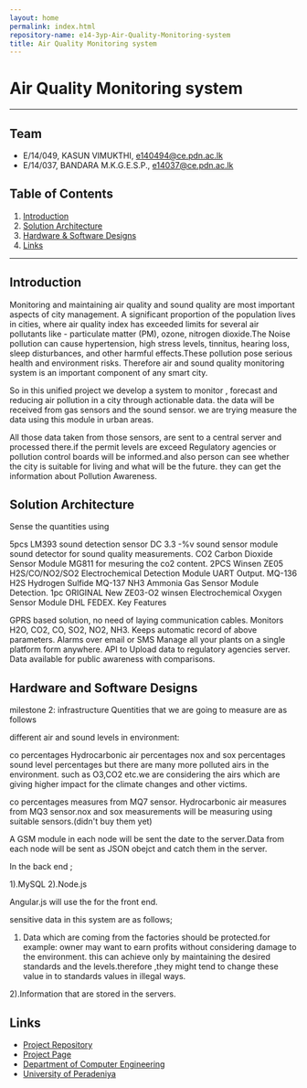 ```yaml
---
layout: home
permalink: index.html
repository-name: e14-3yp-Air-Quality-Monitoring-system
title: Air Quality Monitoring system
---
```


# Air Quality Monitoring system

---
	
## Team
-  E/14/049, KASUN VIMUKTHI, [e140494@ce.pdn.ac.lk](mailto:e14049@ce.pdn.ac.lk)
-  E/14/037, BANDARA M.K.G.E.S.P., [e14037@ce.pdn.ac.lk](mailto:e14037@ce.pdn.ac.lk)

## Table of Contents
1. [Introduction](#introduction)
2. [Solution Architecture](#solution-architecture )
3. [Hardware & Software Designs](#hardware-and-software-designs)
4. [Links](#links)

---

## Introduction
Monitoring and maintaining air quality and sound quality are most important aspects of city management. A significant proportion of the population lives in cities, where air quality index has exceeded limits for several air pollutants like - particulate matter (PM), ozone, nitrogen dioxide.The Noise pollution can cause hypertension, high stress levels, tinnitus, hearing loss, sleep disturbances, and other harmful effects.These pollution pose serious health and environment risks. Therefore air and sound quality monitoring system is an important component of any smart city.

So in this unified project we develop a system to monitor , forecast and reducing air pollution in a city through actionable data. the data will be received from gas sensors and the sound sensor. we are trying measure the data using this module in urban areas.

All those data taken from those sensors, are sent to a central server and processed there.if the permit levels are exceed Regulatory agencies or pollution control boards will be informed.and also person can see whether the city is suitable for living and what will be the future. they can get the information about Pollution Awareness.


## Solution Architecture
Sense the quantities using

5pcs LM393 sound detection sensor DC 3.3 -%v sound sensor module sound detector for sound quality measurements.
CO2 Carbon Dioxide Sensor Module MG811 for mesuring the co2 content.
2PCS Winsen ZE05 H2S/CO/NO2/SO2 Electrochemical Detection Module UART Output.
MQ-136 H2S Hydrogen Sulfide MQ-137 NH3 Ammonia Gas Sensor Module Detection.
1pc ORIGINAL New ZE03-O2 winsen Electrochemical Oxygen Sensor Module DHL FEDEX.
Key Features

GPRS based solution, no need of laying communication cables.
Monitors H2O, CO2, CO, SO2, NO2, NH3.
Keeps automatic record of above parameters.
Alarms over email or SMS
Manage all your plants on a single platform form anywhere.
API to Upload data to regulatory agencies server.
Data available for public awareness with comparisons.

## Hardware and Software Designs

milestone 2: infrastructure
 Quentities that we are going to measure are as follows

different air and sound levels in environment:

co percentages
Hydrocarbonic air percentages
nox and sox percentages
sound level percentages
 but there are many more polluted airs in the environment. such as O3,CO2 etc.we are considering the airs which are giving  higher impact for the climate changes and other victims.

 co percentages measures from MQ7 sensor. Hydrocarbonic air measures from MQ3 sensor.nox and sox measurements will be measuring using suitable sensors.(didn't buy them yet)

 A GSM module in each node will be sent the date to the server.Data from each node will be sent as JSON obejct and catch them in  the server.

 In the back end ;

1).MySQL
2).Node.js

 Angular.js will use the for the front end.

 

 sensitive data in this system are as follows;

1) Data which are coming from the factories should be protected.for example: owner may want to earn profits without considering damage to the environment. this can achieve only by maintaining the desired standards and the levels.therefore ,they might tend to change these value in to standards values in illegal ways.

 2).Information that are stored in the servers.


## Links

- <a href = "https://github.com/cepdnaclk/e14-3yp-Air-Quality-Monitoring-system" target = "_blank"> Project Repository </a>
- <a href = "https://cepdnaclk.github.io/e14-3yp-Air-Quality-Monitoring-system/" target = "_blank">Project Page</a>
- <a href = "http://www.ce.pdn.ac.lk/" target = "_blank">Department of Computer Engineering</a>
- <a href = "https://ce.pdn.ac.lk/" target = "_blank">University of Peradeniya</a>



[//]: # (Please refer this to learn more about Markdown syntax)
[//]: # (https://github.com/adam-p/markdown-here/wiki/Markdown-Cheatsheet)
